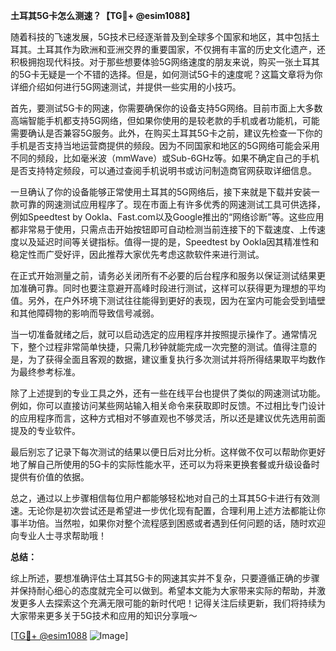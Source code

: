 **土耳其5G卡怎么测速？【TG💪+ @esim1088】**

随着科技的飞速发展，5G技术已经逐渐普及到全球多个国家和地区，其中包括土耳其。土耳其作为欧洲和亚洲交界的重要国家，不仅拥有丰富的历史文化遗产，还积极拥抱现代科技。对于那些想要体验5G网络速度的朋友来说，购买一张土耳其的5G卡无疑是一个不错的选择。但是，如何测试5G卡的速度呢？这篇文章将为你详细介绍如何进行5G网速测试，并提供一些实用的小技巧。

首先，要测试5G卡的网速，你需要确保你的设备支持5G网络。目前市面上大多数高端智能手机都支持5G网络，但如果你使用的是较老款的手机或者功能机，可能需要确认是否兼容5G服务。此外，在购买土耳其5G卡之前，建议先检查一下你的手机是否支持当地运营商提供的频段。因为不同国家和地区的5G网络可能会采用不同的频段，比如毫米波（mmWave）或Sub-6GHz等。如果不确定自己的手机是否支持特定频段，可以通过查阅手机说明书或访问制造商官网获取详细信息。

一旦确认了你的设备能够正常使用土耳其的5G网络后，接下来就是下载并安装一款可靠的网速测试应用程序了。现在市面上有许多优秀的网速测试工具可供选择，例如Speedtest by Ookla、Fast.com以及Google推出的“网络诊断”等。这些应用都非常易于使用，只需点击开始按钮即可自动检测当前连接下的下载速度、上传速度以及延迟时间等关键指标。值得一提的是，Speedtest by Ookla因其精准性和稳定性而广受好评，因此推荐大家优先考虑这款软件来进行测试。

在正式开始测量之前，请务必关闭所有不必要的后台程序和服务以保证测试结果更加准确可靠。同时也要注意避开高峰时段进行测试，这样可以获得更为理想的平均值。另外，在户外环境下测试往往能得到更好的表现，因为在室内可能会受到墙壁和其他障碍物的影响而导致信号减弱。

当一切准备就绪之后，就可以启动选定的应用程序并按照提示操作了。通常情况下，整个过程非常简单快捷，只需几秒钟就能完成一次完整的测试。值得注意的是，为了获得全面且客观的数据，建议重复执行多次测试并将所得结果取平均数作为最终参考标准。

除了上述提到的专业工具之外，还有一些在线平台也提供了类似的网速测试功能。例如，你可以直接访问某些网站输入相关命令来获取即时反馈。不过相比专门设计的应用程序而言，这种方式相对不够直观也不够灵活，所以还是建议优先选用前面提及的专业软件。

最后别忘了记录下每次测试的结果以便日后对比分析。这样做不仅可以帮助你更好地了解自己所使用的5G卡的实际性能水平，还可以为将来更换套餐或升级设备时提供有价值的依据。

总之，通过以上步骤相信每位用户都能够轻松地对自己的土耳其5G卡进行有效测速。无论你是初次尝试还是希望进一步优化现有配置，合理利用上述方法都能让你事半功倍。当然啦，如果你对整个流程感到困惑或者遇到任何问题的话，随时欢迎向专业人士寻求帮助哦！

**总结：**

综上所述，要想准确评估土耳其5G卡的网速其实并不复杂，只要遵循正确的步骤并保持耐心细心的态度就完全可以做到。希望本文能为大家带来实际的帮助，并激发更多人去探索这个充满无限可能的新时代吧！记得关注后续更新，我们将持续为大家带来更多关于5G技术和应用的知识分享哦～

[[TG💪+ @esim1088](https://t.me/s/esim1088) ![Image](https://i.postimg.cc/4NQfJmqS/Snipaste-2025-05-13-00-14-12.png)]